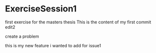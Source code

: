 # ExerciseSession1
first exercise for the masters thesis
This is the content of my first commit
edit2


create a problem

this is my new feature i wanted to add for issue1

